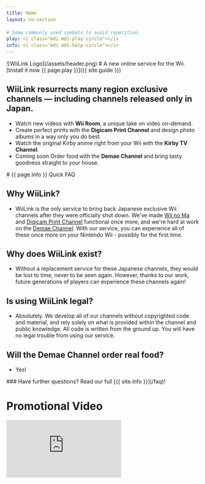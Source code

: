 ```yaml
---
title: Home
layout: no-section

# Some commonly used symbols to avoid repetition.
play: <i class="mdi mdi-play-circle"></i>
info: <i class="mdi mdi-help-circle"></i>
---
```


<div class="header header-logo">
![WiiLink Logo](/assets/header.png)
# A new online service for the Wii.
[Install it now {{ page.play }}]({{ site.guide }})
</div>

<div class="section">
  <h2>WiiLink resurrects many region exclusive channels &mdash; including channels released only in Japan.</h2>
  <ul>
      <li>Watch new videos with <b>Wii Room</b>, a unique take on video on-demand.</li>
      <li>Create perfect prints with the <b>Digicam Print Channel</b> and design photo albums in a way only you do best.</li>
      <li>Watch the original Kirby anime right from your Wii with the <b>Kirby TV Channel</b>.</li>
      <li><span class="coming-soon">Coming soon</span> Order food with the <b>Demae Channel</b> and bring tasty goodness straight to your house.</li>
  </ul>
</div>

<div class="faq">
# {{ page.info }} Quick FAQ

## Why WiiLink?

- WiiLink is the only service to bring back Japanese exclusive Wii channels after they were officially shut down. We've made [Wii no Ma](/services/wii-room) and [Digicam Print Channel](/services/digicam) functional once more, and we're hard at work on the [Demae Channel](/services/demae). With our service, you can experience all of these once more on your Nintendo Wii - possibly for the first time.

## Why does WiiLink exist?

- Without a replacement service for these Japanese channels, they would be lost to time, never to be seen again. However, thanks to our work, future generations of players can experience these channels again!

## Is using WiiLink legal?

- Absolutely. We develop all of our channels without copyrighted code and material, and rely solely on what is provided within the channel and public knowledge. All code is written from the ground up. You will have no legal trouble from using our service.

## Will the Demae Channel order real food?

- Yes!

<div class="center">
### Have further questions? Read our full [{{ site.info }}](/faq)!

# <i class="mdi mdi-movie-open"></i> Promotional Video

<div class="embed">
<iframe src="https://www.youtube.com/embed/Y8gSqBd4oT0" frameborder="0" allow="accelerometer; autoplay; clipboard-write; encrypted-media; gyroscope; picture-in-picture" title="WiiLink: Japan Is Coming to You" allowfullscreen></iframe>
</div>
</div>

</div>
